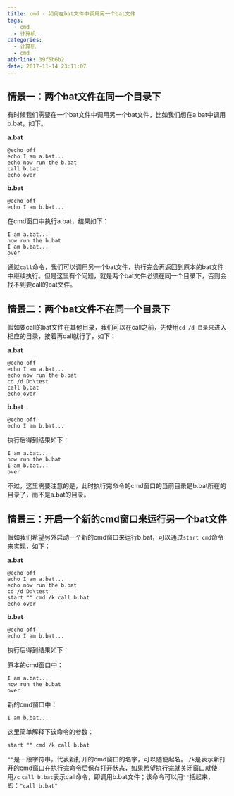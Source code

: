 ```yaml
---
title: cmd - 如何在bat文件中调用另一个bat文件
tags:
  - cmd
  - 计算机
categories:
  - 计算机
  - cmd
abbrlink: 39f5b6b2
date: 2017-11-14 23:11:07
---
```

## **情景一：两个bat文件在同一个目录下**

有时候我们需要在一个bat文件中调用另一个bat文件，比如我们想在a.bat中调用b.bat，如下。

**a.bat**

```dos
@echo off
echo I am a.bat...
echo now run the b.bat
call b.bat
echo over
```
<!-- more -->
**b.bat**

```dos
@echo off
echo I am b.bat...
```

在cmd窗口中执行a.bat，结果如下：

```dos
I am a.bat...
now run the b.bat
I am b.bat...
over
```

通过`call`命令，我们可以调用另一个bat文件，执行完会再返回到原本的bat文件中继续执行。但是这里有个问题，就是两个bat文件必须在同一个目录下，否则会找不到要call的bat文件。

## **情景二：两个bat文件不在同一个目录下**

假如要call的bat文件在其他目录，我们可以在call之前，先使用`cd /d 目录`来进入相应的目录，接着再call就行了，如下：

**a.bat**

```dos
@echo off
echo I am a.bat...
echo now run the b.bat
cd /d D:\test
call b.bat
echo over
```

**b.bat**

```dos
@echo off
echo I am b.bat...
```

执行后得到结果如下：

```dos
I am a.bat...
now run the b.bat
I am b.bat...
over
```

不过，这里需要注意的是，此时执行完命令的cmd窗口的当前目录是b.bat所在的目录了，而不是a.bat的目录。

## **情景三：开启一个新的cmd窗口来运行另一个bat文件**

假如我们希望另外启动一个新的cmd窗口来运行b.bat，可以通过`start cmd`命令来实现，如下：

**a.bat**

```dos
@echo off
echo I am a.bat...
echo now run the b.bat
cd /d D:\test
start "" cmd /k call b.bat
echo over
```

**b.bat**

```dos
@echo off
echo I am b.bat...
```

执行后得到结果如下：

原本的cmd窗口中：

```dos
I am a.bat...
now run the b.bat
over
```

新的cmd窗口中：

```dos
I am b.bat...
```

这里简单解释下该命令的参数：

```dos
start "" cmd /k call b.bat
```

`""`是一段字符串，代表新打开的cmd窗口的名字，可以随便起名。
`/k`是表示新打开的cmd窗口在执行完命令后保存打开状态，如果希望执行完就关闭窗口就使用`/c`
`call b.bat`表示call命令，即调用b.bat文件；该命令可以用`""`括起来，即：`"call b.bat"`
